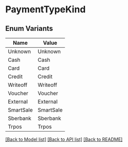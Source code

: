 # PaymentTypeKind

## Enum Variants

| Name | Value |
|---- | -----|
| Unknown | Unknown |
| Cash | Cash |
| Card | Card |
| Credit | Credit |
| Writeoff | Writeoff |
| Voucher | Voucher |
| External | External |
| SmartSale | SmartSale |
| Sberbank | Sberbank |
| Trpos | Trpos |


[[Back to Model list]](../README.md#documentation-for-models) [[Back to API list]](../README.md#documentation-for-api-endpoints) [[Back to README]](../README.md)


